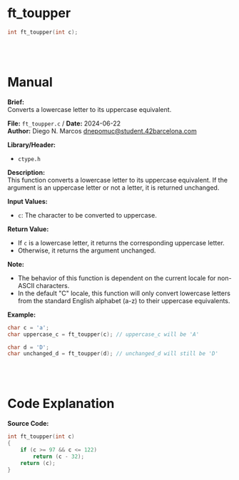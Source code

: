 # ft_toupper 
``` c 
int ft_toupper(int c);
```
<br>
<br>

# Manual
**Brief:**  
Converts a lowercase letter to its uppercase equivalent.

**File:** `ft_toupper.c` / **Date:** 2024-06-22  
**Author:** Diego N. Marcos <dnepomuc@student.42barcelona.com>

**Library/Header:**  
* `ctype.h`

**Description:**  
This function converts a lowercase letter to its uppercase equivalent. If the argument is an uppercase letter or not a letter, it is returned unchanged.

**Input Values:**  
* `c`: The character to be converted to uppercase.

**Return Value:**  
* If `c` is a lowercase letter, it returns the corresponding uppercase letter.
* Otherwise, it returns the argument unchanged.

**Note:**  
- The behavior of this function is dependent on the current locale for non-ASCII characters.
- In the default "C" locale, this function will only convert lowercase letters from the standard English alphabet (a-z) to their uppercase equivalents.

**Example:**  
```c
char c = 'a';
char uppercase_c = ft_toupper(c); // uppercase_c will be 'A'

char d = 'D';
char unchanged_d = ft_toupper(d); // unchanged_d will still be 'D'
```

<br>
<br>

# Code Explanation
**Source Code:**
``` C
int	ft_toupper(int c)
{
	if (c >= 97 && c <= 122)
		return (c - 32);
	return (c);
}

```